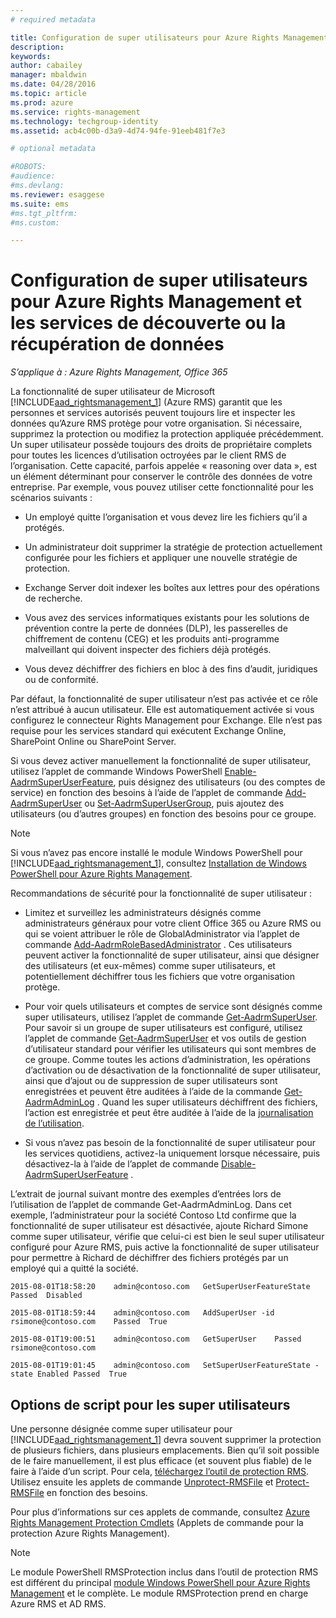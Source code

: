 ```yaml
---
# required metadata

title: Configuration de super utilisateurs pour Azure Rights Management et les services de découverte ou la récupération de données | Azure RMS
description:
keywords:
author: cabailey
manager: mbaldwin
ms.date: 04/28/2016
ms.topic: article
ms.prod: azure
ms.service: rights-management
ms.technology: techgroup-identity
ms.assetid: acb4c00b-d3a9-4d74-94fe-91eeb481f7e3

# optional metadata

#ROBOTS:
#audience:
#ms.devlang:
ms.reviewer: esaggese
ms.suite: ems
#ms.tgt_pltfrm:
#ms.custom:

---
```


# Configuration de super utilisateurs pour Azure Rights Management et les services de découverte ou la récupération de données

*S’applique à : Azure Rights Management, Office 365*

La fonctionnalité de super utilisateur de Microsoft [!INCLUDE[aad_rightsmanagement_1](../includes/aad_rightsmanagement_1_md.md)] (Azure RMS) garantit que les personnes et services autorisés peuvent toujours lire et inspecter les données qu’Azure RMS protège pour votre organisation. Si nécessaire, supprimez la protection ou modifiez la protection appliquée précédemment. Un super utilisateur possède toujours des droits de propriétaire complets pour toutes les licences d’utilisation octroyées par le client RMS de l’organisation. Cette capacité, parfois appelée « reasoning over data », est un élément déterminant pour conserver le contrôle des données de votre entreprise. Par exemple, vous pouvez utiliser cette fonctionnalité pour les scénarios suivants :

-   Un employé quitte l’organisation et vous devez lire les fichiers qu’il a protégés.

-   Un administrateur doit supprimer la stratégie de protection actuellement configurée pour les fichiers et appliquer une nouvelle stratégie de protection.

-   Exchange Server doit indexer les boîtes aux lettres pour des opérations de recherche.

-   Vous avez des services informatiques existants pour les solutions de prévention contre la perte de données (DLP), les passerelles de chiffrement de contenu (CEG) et les produits anti-programme malveillant qui doivent inspecter des fichiers déjà protégés.

-   Vous devez déchiffrer des fichiers en bloc à des fins d’audit, juridiques ou de conformité.

Par défaut, la fonctionnalité de super utilisateur n’est pas activée et ce rôle n’est attribué à aucun utilisateur. Elle est automatiquement activée si vous configurez le connecteur Rights Management pour Exchange. Elle n’est pas requise pour les services standard qui exécutent Exchange Online, SharePoint Online ou SharePoint Server.

Si vous devez activer manuellement la fonctionnalité de super utilisateur, utilisez l’applet de commande Windows PowerShell [Enable-AadrmSuperUserFeature](https://msdn.microsoft.com/library/azure/dn629400.aspx), puis désignez des utilisateurs (ou des comptes de service) en fonction des besoins à l’aide de l’applet de commande [Add-AadrmSuperUser](https://msdn.microsoft.com/library/azure/dn629411.aspx) ou [Set-AadrmSuperUserGroup](https://msdn.microsoft.com/library/azure/mt653943.aspx), puis ajoutez des utilisateurs (ou d’autres groupes) en fonction des besoins pour ce groupe. 

> [!NOTE]
> Si vous n’avez pas encore installé le module Windows PowerShell pour [!INCLUDE[aad_rightsmanagement_1](../includes/aad_rightsmanagement_1_md.md)], consultez [Installation de Windows PowerShell pour Azure Rights Management](install-powershell.md).

Recommandations de sécurité pour la fonctionnalité de super utilisateur :

-   Limitez et surveillez les administrateurs désignés comme administrateurs généraux pour votre client Office 365 ou Azure RMS ou qui se voient attribuer le rôle de GlobalAdministrator via l’applet de commande [Add-AadrmRoleBasedAdministrator](https://msdn.microsoft.com/library/azure/dn629417.aspx) . Ces utilisateurs peuvent activer la fonctionnalité de super utilisateur, ainsi que désigner des utilisateurs (et eux-mêmes) comme super utilisateurs, et potentiellement déchiffrer tous les fichiers que votre organisation protège.

-   Pour voir quels utilisateurs et comptes de service sont désignés comme super utilisateurs, utilisez l’applet de commande [Get-AadrmSuperUser](https://msdn.microsoft.com/library/azure/dn629408.aspx). Pour savoir si un groupe de super utilisateurs est configuré, utilisez l’applet de commande [Get-AadrmSuperUser](https://msdn.microsoft.com/library/azure/mt653942.aspx) et vos outils de gestion d’utilisateur standard pour vérifier les utilisateurs qui sont membres de ce groupe. Comme toutes les actions d’administration, les opérations d’activation ou de désactivation de la fonctionnalité de super utilisateur, ainsi que d’ajout ou de suppression de super utilisateurs sont enregistrées et peuvent être auditées à l’aide de la commande [Get-AadrmAdminLog](https://msdn.microsoft.com/library/azure/dn629430.aspx) . Quand les super utilisateurs déchiffrent des fichiers, l’action est enregistrée et peut être auditée à l’aide de la [ journalisation de l’utilisation](log-analyze-usage.md).

-   Si vous n’avez pas besoin de la fonctionnalité de super utilisateur pour les services quotidiens, activez-la uniquement lorsque nécessaire, puis désactivez-la à l’aide de l’applet de commande [Disable-AadrmSuperUserFeature](https://msdn.microsoft.com/library/azure/dn629428.aspx) .

L’extrait de journal suivant montre des exemples d’entrées lors de l’utilisation de l’applet de commande Get-AadrmAdminLog. Dans cet exemple, l’administrateur pour la société Contoso Ltd confirme que la fonctionnalité de super utilisateur est désactivée, ajoute Richard Simone comme super utilisateur, vérifie que celui-ci est bien le seul super utilisateur configuré pour Azure RMS, puis active la fonctionnalité de super utilisateur pour permettre à Richard de déchiffrer des fichiers protégés par un employé qui a quitté la société.

`2015-08-01T18:58:20    admin@contoso.com   GetSuperUserFeatureState    Passed  Disabled`

`2015-08-01T18:59:44    admin@contoso.com   AddSuperUser -id rsimone@contoso.com    Passed  True`

`2015-08-01T19:00:51    admin@contoso.com   GetSuperUser    Passed  rsimone@contoso.com`

`2015-08-01T19:01:45    admin@contoso.com   SetSuperUserFeatureState -state Enabled Passed  True`

## Options de script pour les super utilisateurs
Une personne désignée comme super utilisateur pour [!INCLUDE[aad_rightsmanagement_1](../includes/aad_rightsmanagement_1_md.md)] devra souvent supprimer la protection de plusieurs fichiers, dans plusieurs emplacements. Bien qu’il soit possible de le faire manuellement, il est plus efficace (et souvent plus fiable) de le faire à l’aide d’un script. Pour cela, [téléchargez l’outil de protection RMS](http://www.microsoft.com/en-us/download/details.aspx?id=47256). Utilisez ensuite les applets de commande [Unprotect-RMSFile](https://msdn.microsoft.com/library/azure/mt433200.aspx) et [Protect-RMSFile](https://msdn.microsoft.com/library/azure/mt433201.aspx) en fonction des besoins.

Pour plus d’informations sur ces applets de commande, consultez [Azure Rights Management Protection Cmdlets](https://msdn.microsoft.com/library/azure/mt433195.aspx) (Applets de commande pour la protection Azure Rights Management).

> [!NOTE]
> Le module PowerShell RMSProtection inclus dans l’outil de protection RMS est différent du principal [module Windows PowerShell pour Azure Rights Management](administer-powershell.md) et le complète. Le module RMSProtection prend en charge Azure RMS et AD RMS.




<!--HONumber=Apr16_HO4-->


